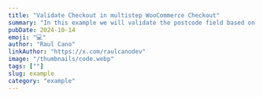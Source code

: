 ```yaml
---
title: "Validate Checkout in multistep WooCommerce Checkout"
summary: "In this example we will validate the postcode field based on the country selected in the checkout form."
pubDate: 2024-10-14
emoji: "💻"
author: "Raul Cano"
linkAuthor: "https://x.com/raulcanodev"
image: "/thumbnails/code.webp"
tags: [""]
slug: example
category: "example"
---
```



